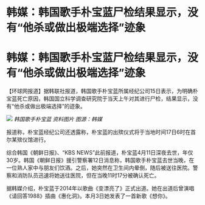 # 韩媒：韩国歌手朴宝蓝尸检结果显示，没有“他杀或做出极端选择”迹象

# 韩媒：韩国歌手朴宝蓝尸检结果显示，没有“他杀或做出极端选择”迹象

【环球网报道】据韩联社报道，韩国歌手朴宝蓝所属经纪公司15日表示，为明确朴宝蓝死亡原因，韩国国立科学调查研究院于当天上午对其进行尸检，结果显示，没有“他杀或做出极端选择”的迹象。

![](https://inews.gtimg.com/om_bt/ORX8nJ_krOTPr9Xh4dYatBrKQLjZ4eAXup757-BYIUfy4AA/1000)
_韩国歌手朴宝蓝 资料图片 图源：韩媒_

报道称，朴宝蓝经纪公司还透露称，朴宝蓝的出殡仪式将于当地时间17日6时在首尔某殡仪馆进行。

综合韩国《朝鲜日报》、“KBS
NEWS”此前报道，朴宝蓝4月11日深夜去世，年仅30岁。韩国《朝鲜日报》援引警察署12日消息称，韩国歌手朴宝蓝去世当晚，在一位熟人家中与朋友们饮酒。之后，她突然在卫生间内晕倒，随后被送往医院。警察和消防队员迅速将她送往医院，但在当晚11时17分被确认死亡。

据韩媒介绍，朴宝蓝于2014年以歌曲《变漂亮了》正式出道。她在出道后曾演唱《请回答1988》插曲《惠化洞》。本月3日她发表了一首新歌《想你》。

